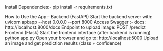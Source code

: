  Install Dependencies:-
           pip install -r requirements.txt 

           
How to Use the App:-
    Backend (FastAPI)
        Start the backend server with:
                  uvicorn api:app --host 0.0.0.0 --port 8000
        Access Swagger :-
                  docs: http://localhost:8000/docs
        Endpoint to upload image:
                  POST /predict
    Frontend (Flask)
        Start the frontend interface (after backend is running)
                  python app.py
        Open your browser and go to:
                  http://localhost:5000
    Upload an image and get prediction results (class + confidence)
